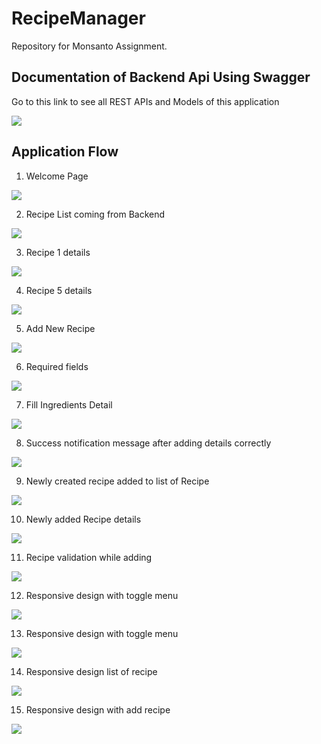 # RecipeManager
Repository for Monsanto Assignment.

## Documentation of Backend Api Using Swagger

Go to this link to see all REST APIs and Models of this application

<img src="images/swagger-api.png">

## Application Flow

1. Welcome Page
<img src="images/Picture1.png">

2. Recipe List coming from Backend
<img src="images/Picture2.png">

3. Recipe 1 details
<img src="images/Picture3.png">

4. Recipe 5 details
<img src="images/Picture4.png">

5. Add New Recipe
<img src="images/Picture5.png">

6. Required fields
<img src="images/Picture6.png">

7. Fill Ingredients Detail
<img src="images/Picture7.png">

8. Success notification message after adding details correctly
<img src="images/Picture8.png">

9. Newly created recipe added to list of Recipe
<img src="images/Picture9.png">

10. Newly added Recipe details
<img src="images/Picture10.png">

11. Recipe validation while adding
<img src="images/Picture11.png">

12. Responsive design with toggle menu
<img src="images/Picture12.png">

13. Responsive design with toggle menu
<img src="images/Picture13.png">

14. Responsive design list of recipe 
<img src="images/Picture14.png">

15. Responsive design with add recipe
<img src="images/Picture15.png">
